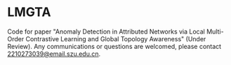 # LMGTA
Code for paper "Anomaly Detection in Attributed Networks via Local Multi-Order Contrastive Learning and Global Topology Awareness" (Under Review). Any communications or questions are welcomed, please contact [2210273039@email.szu.edu.cn](url).
